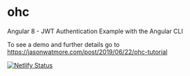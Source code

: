 # ohc

Angular 8 - JWT Authentication Example with the Angular CLI


To see a demo and further details go to https://jasonwatmore.com/post/2019/06/22/ohc-tutorial


[![Netlify Status](https://api.netlify.com/api/v1/badges/f7044611-6c03-4a18-8102-7bf6baa4e4bd/deploy-status)](https://app.netlify.com/sites/hermeticordercaibalion/deploys)

